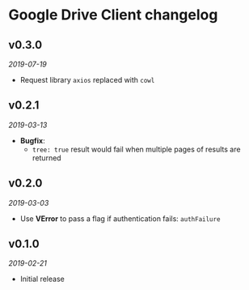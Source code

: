 # Google Drive Client changelog

## v0.3.0
_2019-07-19_

 * Request library `axios` replaced with `cowl`

## v0.2.1
_2019-03-13_

 * **Bugfix**:
   * `tree: true` result would fail when multiple pages of results are returned

## v0.2.0
_2019-03-03_

 * Use **VError** to pass a flag if authentication fails: `authFailure`

## v0.1.0
_2019-02-21_

 * Initial release
